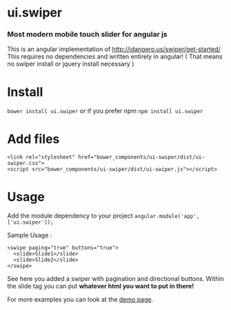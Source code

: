 # ui.swiper
### Most modern mobile touch slider for angular js

This is an angular implementation of http://idangero.us/swiper/get-started/
This requires no dependencies and written entirely in angular! ( That means no swiper install or jquery install necessary )

# Install

`bower install ui.swiper`
or if you prefer npm
`npm install ui.swiper`

# Add files

```
<link rel="stylesheet" href="bower_components/ui-swiper/dist/ui-swiper.css">
<script src="bower_components/ui-swiper/dist/ui-swiper.js"></script>
```

# Usage
Add the module dependency to your project
`angular.module('app', ['ui.swiper']);`

Sample Usage :
```
<swipe paging="true" buttons="true">
  <slide>Slide1</slide>
  <slide>Slide2</slide>
</swipe>
```
See here you added a swiper with pagination and directional buttons.
Within the slide tag you can put **whatever html you want to put in there!**

For more examples you can look at the [demo page](http://nebulr.github.io/ui.swiper).
